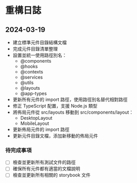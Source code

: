 # 重構日誌

## 2024-03-19
- 建立標準元件目錄結構文檔
- 完成元件目錄清單整理
- 設置並統一使用路徑別名：
  - @components
  - @hooks
  - @contexts
  - @services
  - @utils
  - @layouts
  - @app-types
- 更新所有元件的 import 路徑，使用路徑別名替代相對路徑
- 修正 TypeScript 配置，支援 Node.js 類型
- 將佈局元件從 src/layouts 移動到 src/components/layout：
  - DesktopLayout
  - MobileLayout
- 更新佈局元件的 import 路徑
- 更新元件目錄文檔，添加新移動的佈局元件

### 待完成事項
- [ ] 檢查並更新所有測試文件的路徑
- [ ] 確保所有元件都有適當的文檔說明
- [ ] 檢查並更新所有相關的 storybook 文件 